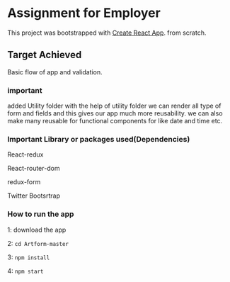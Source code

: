 # Assignment for Employer
This project was bootstrapped with [Create React App](https://github.com/facebookincubator/create-react-app). from scratch.

## Target Achieved

Basic flow of app and validation.

### important
added Utility folder with the help of utility folder we can render all type of form and fields and this gives our app much more reusability. we can also make many reusable for functional components for like date and time etc.


### Important Library or packages used(Dependencies)

React-redux

React-router-dom

redux-form

Twitter Bootsrtrap

### How to run the app
1: download the app

2: `cd Artform-master`

3: `npm install`

4: `npm start`

